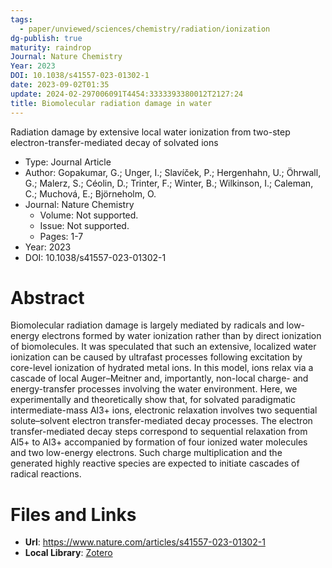 ```yaml
---
tags:
  - paper/unviewed/sciences/chemistry/radiation/ionization
dg-publish: true
maturity: raindrop
Journal: Nature Chemistry
Year: 2023
DOI: 10.1038/s41557-023-01302-1
date: 2023-09-02T01:35
update: 2024-02-297006091T4454:3333393380012T2127:24
title: Biomolecular radiation damage in water
---
```


Radiation damage by extensive local water ionization from two-step electron-transfer-mediated decay of solvated ions

- Type: Journal Article
- Author: Gopakumar, G.; Unger, I.; Slavíček, P.; Hergenhahn, U.; Öhrwall, G.; Malerz, S.; Céolin, D.; Trinter, F.; Winter, B.; Wilkinson, I.; Caleman, C.; Muchová, E.; Björneholm, O.
- Journal: Nature Chemistry
    - Volume: Not supported.
    - Issue: Not supported.
    - Pages: 1-7
- Year: 2023
- DOI: 10.1038/s41557-023-01302-1

# Abstract
Biomolecular radiation damage is largely mediated by radicals and low-energy electrons formed by water ionization rather than by direct ionization of biomolecules. It was speculated that such an extensive, localized water ionization can be caused by ultrafast processes following excitation by core-level ionization of hydrated metal ions. In this model, ions relax via a cascade of local Auger–Meitner and, importantly, non-local charge- and energy-transfer processes involving the water environment. Here, we experimentally and theoretically show that, for solvated paradigmatic intermediate-mass Al3+ ions, electronic relaxation involves two sequential solute–solvent electron transfer-mediated decay processes. The electron transfer-mediated decay steps correspond to sequential relaxation from Al5+ to Al3+ accompanied by formation of four ionized water molecules and two low-energy electrons. Such charge multiplication and the generated highly reactive species are expected to initiate cascades of radical reactions.

# Files and Links
- **Url**: https://www.nature.com/articles/s41557-023-01302-1
- **Local Library**: [Zotero](zotero://select/library/items/6K2L2PT5)